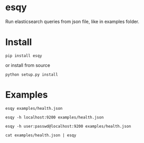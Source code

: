 # esqy

Run elasticsearch queries from json file, like in examples folder.

# Install

	pip install esqy

or install from source

	python setup.py install

# Examples

	esqy examples/health.json

	esqy -h localhost:9200 examples/health.json

	esqy -h user:passwd@localhost:9200 examples/health.json

	cat examples/health.json | esqy
